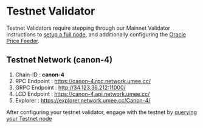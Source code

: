 # Testnet Validator

Testnet Validators require stepping through our Mainnet Validator instructions to [setup a full node](mainnet-validator.md), and additionally configuring the [Oracle Price Feeder](/validators/mainnet-validator.html#price-feeder-calypso-v3).

## Testnet Network (canon-4)


1. Chain-ID : **canon-4**
2. RPC Endpoint    : https://canon-4.rpc.network.umee.cc/
3. GRPC Endpoint   : http://34.123.36.212:11000/
5. LCD Endpoint    : https://canon-4.api.network.umee.cc/
5. Explorer        : https://explorer.network.umee.cc/Canon-4/

After configuring your testnet validator, engage with the testnet by [querying your Testnet node](/developers/querying.md)
